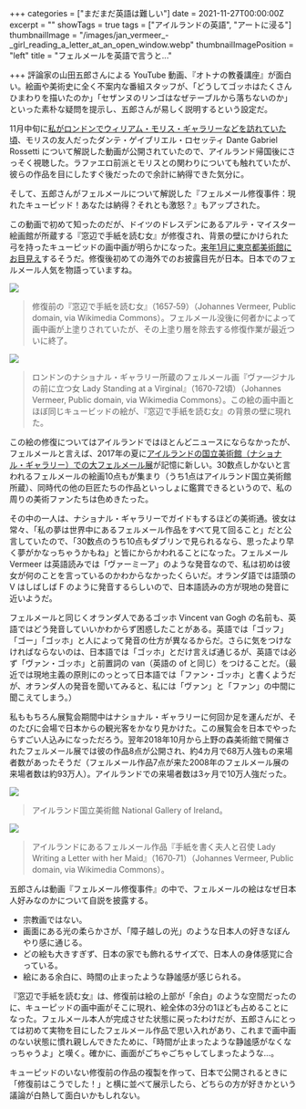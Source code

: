 +++
categories = ["まだまだ英語は難しい"]
date = 2021-11-27T00:00:00Z
excerpt = ""
showTags = true
tags = ["アイルランドの英語", "アートに浸る"]
thumbnailImage = "/images/jan_vermeer_-_girl_reading_a_letter_at_an_open_window.webp"
thumbnailImagePosition = "left"
title = "フェルメールを英語で言うと..."

+++
評論家の山田五郎さんによる YouTube 動画、『オトナの教養講座』が面白い。絵画や美術史に全く不案内な番組スタッフが、「どうしてゴッホはたくさんひまわりを描いたのか」「セザンヌのリンゴはなぜテーブルから落ちないのか」といった素朴な疑問を提示し、五郎さんが易しく説明するという設定だ。

<!--more-->

11月中旬に[私がロンドンでウィリアム・モリス・ギャラリーなどを訪れていた頃](https://www.riastra.com/2021/11/%E3%82%A4%E3%83%B3%E3%82%B0%E3%83%A9%E3%83%B3%E3%83%89%E6%97%85%E8%A1%8C%E8%A8%98-%E3%83%AD%E3%83%B3%E3%83%89%E3%83%B3%E3%81%A7%E3%82%A2%E3%83%BC%E3%83%88%E4%B8%89%E6%98%A7%E3%83%90%E3%83%AC%E3%82%A8%E3%82%82/)、モリスの友人だったダンテ・ゲイブリエル・ロセッティ Dante Gabriel Rossetti について解説した動画が公開されていたので、アイルランド帰国後にさっそく視聴した。ラファエロ前派とモリスとの関わりについても触れていたが、彼らの作品を目にしたすぐ後だったので余計に納得できた気分に。

そして、五郎さんがフェルメールについて解説した『フェルメール修復事件：現れたキューピッド！あなたは納得？それとも激怒？』もアップされた。

この動画で初めて知ったのだが、ドイツのドレスデンにあるアルテ・マイスター絵画館が所蔵する『窓辺で手紙を読む女』が修復され、背景の壁にかけられた弓を持ったキューピッドの画中画が明らかになった。[来年1月に東京都美術館にお目見え](https://www.tobikan.jp/exhibition/2021_dresden.html)するそうだ。修復後初めての海外でのお披露目先が日本。日本でのフェルメール人気を物語っていますね。

![](/images/jan_vermeer_-_girl_reading_a_letter_at_an_open_window.webp)

> 修復前の『窓辺で手紙を読む女』（1657‐59）（Johannes Vermeer, Public domain, via Wikimedia Commons）。フェルメール没後に何者かによって画中画が上塗りされていたが、その上塗り層を除去する修復作業が最近ついに終了。

![](/images/lady_standing_at_a_virginal_-_national_gallery-_london.webp)

> ロンドンのナショナル・ギャラリー所蔵のフェルメール画『ヴァ―ジナルの前に立つ女 Lady Standing at a Virginal』（1670‐72頃）（Johannes Vermeer, Public domain, via Wikimedia Commons）。この絵の画中画とほぼ同じキュービッドの絵が、『窓辺で手紙を読む女』の背景の壁に現れた。

この絵の修復についてはアイルランドではほとんどニュースにならなかったが、フェルメールと言えば、2017年の夏に[アイルランドの国立美術館（ナショナル・ギャラリー）での大フェルメール展](https://www.nationalgallery.ie/art-and-artists/exhibitions/past-exhibitions/vermeer-and-masters-genre-painting-inspiration-and)が記憶に新しい。30数点しかないと言われるフェルメールの絵画10点もが集まり（うち1点はアイルランド国立美術館所蔵）、同時代の他の巨匠たちの作品といっしょに鑑賞できるというので、私の周りの美術ファンたちは色めきたった。

その中の一人は、ナショナル・ギャラリーでガイドもするほどの美術通。彼女は常々、「私の夢は世界中にあるフェルメール作品をすべて見て回ること」だと公言していたので、「30数点のうち10点もダブリンで見られるなら、思ったより早く夢がかなっちゃうかもね」と皆にからかわれることになった。フェルメール Vermeer は英語読みでは「ヴァーミーア」のような発音なので、私は初めは彼女が何のことを言っているのかわからなかったくらいだ。オランダ語では語頭の V はしばしば F のように発音するらしいので、日本語読みの方が現地の発音に近いようだ。

フェルメールと同じくオランダ人であるゴッホ Vincent van Gogh の名前も、英語ではどう発音していいかわからず困惑したことがある。英語では「ゴッフ」「ゴー」「ゴッホ」と人によって発音の仕方が異なるからだ。さらに気をつけなければならないのは、日本語では「ゴッホ」とだけ言えば通じるが、英語では必ず「ヴァン・ゴッホ」と前置詞の van（英語の of と同じ）をつけることだ。（最近では現地主義の原則にのっとって日本語では「ファン・ゴッホ」と書くようだが、オランダ人の発音を聞いてみると、私には「ヴァン」と「ファン」の中間に聞こえてしまう。）

私ももちろん展覧会期間中はナショナル・ギャラリーに何回か足を運んだが、そのたびに会場で日本からの観光客をかなり見かけた。この展覧会を日本でやったらすごい人込みになっただろう。翌年2018年10月から上野の森美術館で開催されたフェルメール展では彼の作品8点が公開され、約4カ月で68万人強もの来場者数があったそうだ（フェルメール作品7点が来た2008年のフェルメール展の来場者数は約93万人）。アイルランドでの来場者数は3ヶ月で10万人強だった。

![](/images/ngi.webp)

> アイルランド国立美術館 National Gallery of Ireland。

![](/images/woman_writing_a_letter-_with_her_maid-_by_johannes_vermeer.webp)

> アイルランドにあるフェルメール作品『手紙を書く夫人と召使 Lady Writing a Letter with her Maid』（1670‐71）（Johannes Vermeer, Public domain, via Wikimedia Commons）。

五郎さんは動画『フェルメール修復事件』の中で、フェルメールの絵はなぜ日本人好みなのかについて自説を披露する。

* 宗教画ではない。
* 画面にある光の柔らかさが、「障子越しの光」のような日本人の好きなぼんやり感に通じる。
* どの絵も大きすぎず、日本の家でも飾れるサイズで、日本人の身体感覚に合っている。
* 絵にある余白に、時間の止まったような静謐感が感じられる。

『窓辺で手紙を読む女』は、修復前は絵の上部が「余白」のような空間だったのに、キューピッドの画中画がそこに現れ、絵全体の3分の1ほども占めることになった。フェルメール本人が完成させた状態に戻ったわけだが、五郎さんにとっては初めて実物を目にしたフェルメール作品で思い入れがあり、これまで画中画のない状態に慣れ親しんできたために、「時間が止まったような静謐感がなくなっちゃうよ」と嘆く。確かに、画面がごちゃごちゃしてしまったような…。

キューピッドのいない修復前の作品の複製を作って、日本で公開されるときに「修復前はこうでした！」と横に並べて展示したら、どちらの方が好きかという議論が白熱して面白いかもしれない。